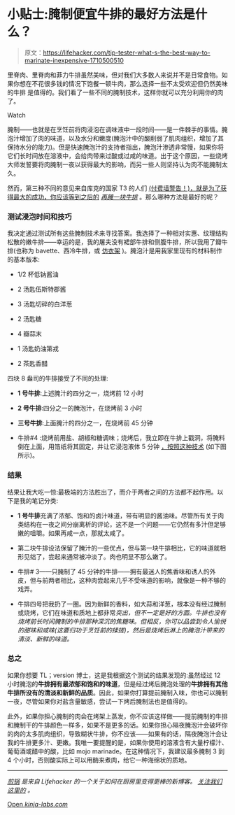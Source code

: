 # 小贴士:腌制便宜牛排的最好方法是什么？

> 原文：<https://lifehacker.com/tip-tester-what-s-the-best-way-to-marinate-inexpensive-1710500510>

里脊肉、里脊肉和菲力牛排虽然美味，但对我们大多数人来说并不是日常食物。如果你想在不花很多钱的情况下饱餐一顿牛肉，那么选择一些不太受欢迎但仍然美味的牛排 是值得的。我们看了一些不同的腌制技术，这样你就可以充分利用你的肉了。

Watch

腌制——也就是在烹饪前将肉浸泡在调味液中一段时间——是一件棘手的事情。腌泡汁增加了肉的味道，以及水分和嫩度(腌泡汁中的酸削弱了肌肉组织，增加了其保持水分的能力)。但是快速腌泡汁的支持者指出，腌泡汁渗透非常慢，如果你将它们长时间放在溶液中，会给肉带来过酸或过咸的味道。出于这个原因，一些烧烤大师发誓要将肉腌制一夜以获得最大的影响，而另一些人则坚持认为肉不能腌制太久。

然而，第三种不同的意见来自库克的国家 T3 的人们 [(付费墙警告！)，就是为了获得最大的成功，你应该等到之后的](http://www.cookscountry.com/recipes/7037-grilled-marinated-skirt-steak) [*再腌一块牛排*](http://www.popsugar.com/food/Easy-Grilled-Marinated-Skirt-Steak-Recipe-35539837) 。那么哪种方法是最好的呢？

### **测试浸泡时间和技巧**

我决定通过测试所有这些腌制技术来寻找答案。我选择了一种相对实惠、纹理结构松散的嫩牛排——幸运的是，我的屠夫没有裙部牛排和侧腹牛排，所以我用了瓣牛排(也称为 bavette、西冷牛排，或 [仿衣架](http://skillet.lifehacker.com/for-a-more-affordable-steak-ask-for-one-of-these-lesse-1708518136#_ga=1.215321428.258875330.1432271726) )。腌泡汁是用我家里现有的材料制作的基本版本:

*   1/2 杯低钠酱油

*   2 汤匙伍斯特郡酱

*   3 汤匙切碎的白洋葱

*   2 汤匙糖

*   4 瓣蒜末

*   1 汤匙奶油第戎

*   2 茶匙香醋

四块 8 盎司的牛排接受了不同的处理:

*   **1 号牛排**:上述腌汁的四分之一，烧烤前 12 小时

*   **2 号牛排**:四分之一的腌泡汁，在烧烤前 3 小时

*   **三号牛排**:上面腌汁的四分之一，在烧烤前 45 分钟

*   牛排#4 :烧烤前用盐、胡椒和糖调味；烧烤后，我立即在牛排上戳洞，将腌料倒在上面，用箔纸将其固定，并让它浸泡液体 5 分钟 [，按照这种技术](http://www.cookscountry.com/recipes/7037-grilled-marinated-skirt-steak) (如下图所示)。

### **结果**

结果让我大吃一惊:最极端的方法胜出了，而介于两者之间的方法都不起作用。以下是我的笔记分类:

*   **1 号牛排**充满了浓郁、饱和的卤汁味道，带有明显的酱油味。尽管所有关于肉类结构在一夜之间分崩离析的评论，这不是一个问题——它仍然有多汁但足够嫩的咀嚼。如果再咸一点，那就太咸了。

*   第二块牛排设法保留了腌汁的一些优点，但与第一块牛排相比，它的味道就相形见绌了，尝起来通常被冲淡了。肉也明显不那么嫩了。

*   牛排# 3——只腌制了 45 分钟的牛排——拥有最迷人的焦香味和诱人的外皮，但与前两者相比，这种肉尝起来几乎不受味道的影响，就像是一种不够的戏弄。

*   牛排四号把我扔了一圈。因为新鲜的香料，如大蒜和洋葱，根本没有经过腌制或烧烤，它们在味道和质地上都非常*突出，但不一定是好的方面。牛排也没有烧烤前长时间腌制的牛排那种深沉的焦糖味。但相反，你可以品尝到令人愉悦的甜味和咸味(这要归功于烹饪前的揉搓)，然后是烧烤后淋上的腌泡汁带来的清淡、新鲜的味道。* 

### **总之**

如果你想要 TL；version 博士，这是我根据这个测试的结果发现的:虽然经过 12 小时腌泡的**牛排拥有最浓郁和饱和的味道**，但是经过烤后腌泡处理的**牛排拥有其他牛排所没有的清淡和新鲜的品质**。因此，如果你打算提前腌制入味，你也可以腌制一夜，尽管如果你对盐含量敏感，尝试一下烤后腌制法也是值得的。

此外，如果你担心腌制的肉会在烤架上蒸发，你不应该这样做——提前腌制的牛排和腌制干的牛排颜色一样多，如果不是更多的话。如果你担心隔夜腌泡汁会破坏你的肉的太多肌肉组织，导致糊状牛排，你不应该——如果有的话，隔夜腌泡汁会让我的牛排更多汁、更嫩。我唯一要提醒的是，如果你使用的溶液含有大量柠檬汁、葡萄酒或醋中的酸，比如 mojo marinade。在这种情况下，我建议最多腌制 3 到 4 个小时，否则酸实际上可以用酶来煮肉，给它一种海绵状的质地。

* * *

[*煎锅*](http://skillet.lifehacker.com) *是来自 Lifehacker 的一个关于如何在厨房里变得更棒的新博客。* [*关注我们这里的*](http://www.twitter.com/skilletLH) *。*

[Open *kinja-labs.com*](http://kinja-labs.com/related-widget/?posts=5883796,5847591,392818&title=Dig%20In)